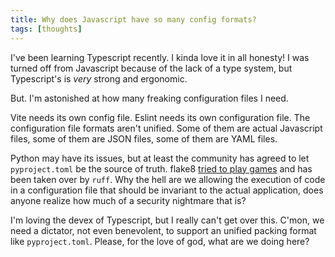 ```yaml
---
title: Why does Javascript have so many config formats?
tags: [thoughts]
---
```


I've been learning Typescript recently. I kinda love it in all honesty! I was turned off from Javascript because of the lack of a type system, but Typescript's is _very_ strong and ergonomic.

But. I'm astonished at how many freaking configuration files I need.

Vite needs its own config file. Eslint needs its own configuration file. The configuration file formats aren't unified. Some of them are actual Javascript files, some of them are JSON files, some of them are YAML files.

Python may have its issues, but at least the community has agreed to let `pyproject.toml` be the source of truth. flake8 [tried to play games](https://github.com/PyCQA/flake8/issues/234) and has been taken over by `ruff`. Why the hell are we allowing the execution of code in a configuration file that should be invariant to the actual application, does anyone realize how much of a security nightmare that is?

I'm loving the devex of Typescript, but I really can't get over this. C'mon, we need a dictator, not even benevolent, to support an unified packing format like `pyproject.toml`. Please, for the love of god, what are we doing here?
